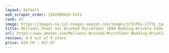 ```yaml
---
layout: default 
﻿web_scraper_order: 1582906636-6223
rank: #5
image: https://images-na.ssl-images-amazon.com/images/I/51FKx-i7T3L.jpg
title: Mellanni Sheet Set Brushed Microfiber 1800 Bedding-Wrinkle Fade, Stain Resistant…
url: https://www.amazon.com/Mellanni-Brushed-Microfiber-Bedding-Wrinkle-Resistant/dp/B00WAIGUKO/ref=zg_mw_home-garden_5?_encoding=UTF8&psc=1&refRID=ST1XDMS4R2TXQERQ5ZH2
reviews: 4.5 out of 5 stars
price: $24.70 - $67.97
---
```

